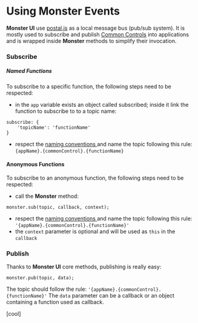 # Using Monster Events
**Monster UI** use [postal.js][postaljs] as a local message bus (pub/sub system). It is mostly used to subscribe and publish [Common Controls][common controls] into applications and is wrapped inside **Monster** methods to simplify their invocation.

### Subscribe
##### Named Functions
To subscribe to a specific function, the following steps need to be respected:
* in the `app` variable exists an object called subscribed; inside it link the function to subscribe to to a topic name:
```
subscribe: {
    'topicName': 'functionName'
}
```
* respect the [naming conventions ][naming conventions] and name the topic following this rule: `{appName}.{commonControl}.{functionName}`

#### Anonymous Functions
To subscribe to an anonymous function, the following steps need to be respected:
* call the **Monster** method:
```
monster.sub(topic, callback, context);
```
* respect the [naming conventions ][naming conventions] and name the topic following this rule: `'{appName}.{commonControl}.{functionName}'`
* the `context` parameter is optional and will be used as `this` in the `callback`

### Publish
Thanks to **Monster UI** core methods, publishing is really easy:
```
monster.pub(topic, data);
```
The topic should follow the rule: `'{appName}.{commonControl}.{functionName}'`
The `data` parameter can be a callback or an object containing a function used as callback.

[postaljs]: https://github.com/postaljs/postal.js "postal.js Github project"
[common controls]: commonControls.md "Common Controls Documentation"
[naming conventions]: codingStandards.md#naming "Naming Conventions"

[cool]